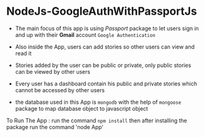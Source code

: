 # NodeJs-GoogleAuthWithPassportJs

* The main focus of this app is using *Passport* package to let users sign in and up with their **Gmail** account `Google Authentication`

* Also inside the App, users can add stories so other users can view and read it

* Stories added by the user can be public or private, only public stories can be viewed by other users  

* Every user has a dashboard contain his public and private stories which cannot be accessed by other users

* the database used in this App is `mongodb` with the help of `mongoose` package to map database object to javascript object

To Run The App : run the command `npm install` then after installing the package run the command 'node App'
